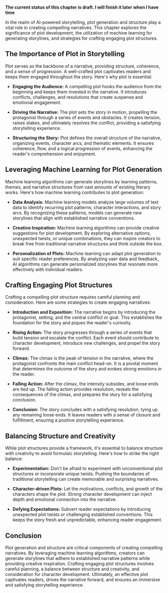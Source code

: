 **The current status of this chapter is draft. I will finish it later when I have time**

In the realm of AI-powered storytelling, plot generation and structure play a vital role in creating compelling narratives. This chapter explores the significance of plot development, the utilization of machine learning for generating storylines, and strategies for crafting engaging plot structures.

The Importance of Plot in Storytelling
--------------------------------------

Plot serves as the backbone of a narrative, providing structure, coherence, and a sense of progression. A well-crafted plot captivates readers and keeps them engaged throughout the story. Here's why plot is essential:

* **Engaging the Audience:** A compelling plot hooks the audience from the beginning and keeps them invested in the narrative. It introduces conflicts, challenges, and resolutions that create suspense and emotional engagement.

* **Driving the Narrative:** The plot sets the story in motion, propelling the protagonist through a series of events and obstacles. It creates tension, raises stakes, and ultimately resolves the conflict, providing a satisfying storytelling experience.

* **Structuring the Story:** Plot defines the overall structure of the narrative, organizing events, character arcs, and thematic elements. It ensures coherence, flow, and a logical progression of events, enhancing the reader's comprehension and enjoyment.

Leveraging Machine Learning for Plot Generation
-----------------------------------------------

Machine learning algorithms can generate storylines by learning patterns, themes, and narrative structures from vast amounts of existing literary works. Here's how machine learning contributes to plot generation:

* **Data Analysis:** Machine learning models analyze large volumes of text data to identify recurring plot patterns, character interactions, and story arcs. By recognizing these patterns, models can generate new storylines that align with established narrative conventions.

* **Creative Inspiration:** Machine learning algorithms can provide creative suggestions for plot development. By exploring alternative options, unexpected twists, or unique combinations, they can inspire creators to break free from traditional narrative structures and think outside the box.

* **Personalization of Plots:** Machine learning can adapt plot generation to suit specific reader preferences. By analyzing user data and feedback, AI algorithms can generate personalized storylines that resonate more effectively with individual readers.

Crafting Engaging Plot Structures
---------------------------------

Crafting a compelling plot structure requires careful planning and consideration. Here are some strategies to create engaging narratives:

* **Introduction and Exposition:** The narrative begins by introducing the protagonist, setting, and the central conflict or goal. This establishes the foundation for the story and piques the reader's curiosity.

* **Rising Action:** The story progresses through a series of events that build tension and escalate the conflict. Each event should contribute to character development, introduce new challenges, and propel the story forward.

* **Climax:** The climax is the peak of tension in the narrative, where the protagonist confronts the main conflict head-on. It is a pivotal moment that determines the outcome of the story and evokes strong emotions in the reader.

* **Falling Action:** After the climax, the intensity subsides, and loose ends are tied up. The falling action provides resolution, reveals the consequences of the climax, and prepares the story for a satisfying conclusion.

* **Conclusion:** The story concludes with a satisfying resolution, tying up any remaining loose ends. It leaves readers with a sense of closure and fulfillment, ensuring a positive storytelling experience.

Balancing Structure and Creativity
----------------------------------

While plot structures provide a framework, it's essential to balance structure with creativity to avoid formulaic storytelling. Here's how to strike the right balance:

* **Experimentation:** Don't be afraid to experiment with unconventional plot structures or incorporate unique twists. Pushing the boundaries of traditional storytelling can create memorable and surprising narratives.

* **Character-driven Plots:** Let the motivations, conflicts, and growth of the characters shape the plot. Strong character development can inject depth and emotional connection into the narrative.

* **Defying Expectations:** Subvert reader expectations by introducing unexpected plot twists or challenging established conventions. This keeps the story fresh and unpredictable, enhancing reader engagement.

Conclusion
----------

Plot generation and structure are critical components of creating compelling narratives. By leveraging machine learning algorithms, creators can generate storylines that adhere to established narrative patterns while providing creative inspiration. Crafting engaging plot structures involves careful planning, a balance between structure and creativity, and consideration for character development. Ultimately, an effective plot captivates readers, drives the narrative forward, and ensures an immersive and satisfying storytelling experience.
